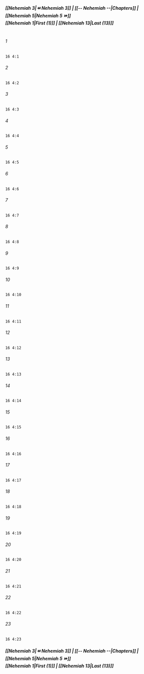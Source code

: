 
##### **[[Nehemiah 3|⏪ Nehemiah 3]] | [[-- Nehemiah --|Chapters]] | [[Nehemiah 5|Nehemiah 5 ⏩]]**<br>**[[Nehemiah 1|First (1)]] | [[Nehemiah 13|Last (13)]]**<br><br>

###### 1
``` verse
16 4:1
```
###### 2
``` verse
16 4:2
```
###### 3
``` verse
16 4:3
```
###### 4
``` verse
16 4:4
```
###### 5
``` verse
16 4:5
```
###### 6
``` verse
16 4:6
```
###### 7
``` verse
16 4:7
```
###### 8
``` verse
16 4:8
```
###### 9
``` verse
16 4:9
```
###### 10
``` verse
16 4:10
```
###### 11
``` verse
16 4:11
```
###### 12
``` verse
16 4:12
```
###### 13
``` verse
16 4:13
```
###### 14
``` verse
16 4:14
```
###### 15
``` verse
16 4:15
```
###### 16
``` verse
16 4:16
```
###### 17
``` verse
16 4:17
```
###### 18
``` verse
16 4:18
```
###### 19
``` verse
16 4:19
```
###### 20
``` verse
16 4:20
```
###### 21
``` verse
16 4:21
```
###### 22
``` verse
16 4:22
```
###### 23
``` verse
16 4:23
```

##### **[[Nehemiah 3|⏪ Nehemiah 3]] | [[-- Nehemiah --|Chapters]] | [[Nehemiah 5|Nehemiah 5 ⏩]]**<br>**[[Nehemiah 1|First (1)]] | [[Nehemiah 13|Last (13)]]**
